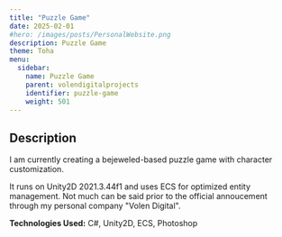 ```yaml
---
title: "Puzzle Game"
date: 2025-02-01
#hero: /images/posts/PersonalWebsite.png
description: Puzzle Game
theme: Toha
menu:
  sidebar:
    name: Puzzle Game
    parent: volendigitalprojects
    identifier: puzzle-game
    weight: 501
---
```


## Description
I am currently creating a bejeweled-based puzzle game with character customization.

It runs on Unity2D 2021.3.44f1 and uses ECS for optimized entity management.
Not much can be said prior to the official annoucement through my personal company "Volen Digital".

**Technologies Used:** C#, Unity2D, ECS, Photoshop